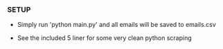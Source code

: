 
### SETUP

 - Simply run 'python main.py' and all emails will be saved to emails.csv

- See the included 5 liner for some very clean python scraping

